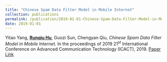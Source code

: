 ```yaml
---
title: "Chinese Spam Data Filter Model in Mobile Internet"
collection: publications
permalink: /publication/2019-01-01-Chinese-Spam-Data-Filter-Model-in-Mobile-Internet
date: 2019-01-01
---
```

Yitao Yang, **<u>Runqiu Hu</u>**, Guozi Sun, Chengyan Qiu, *Chinese Spam Data Filter Model in Mobile Internet*. In the proceedings of 2019 21<sup>st</sup> International Conference on Advanced Communication Technology (ICACT), 2019.
[Paper Link](https://ieeexplore.ieee.org/document/8701896)